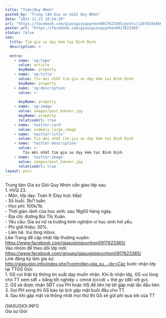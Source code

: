 ```yaml
---
title: "Toán|Quy Nhơn"
posted_by: "Trung tâm Gia sư Giỏi Quy Nhơn"
date: "2021-11-21 10:24:39"
url: "https://facebook.com/giasugioiquynhon0917623365/posts/1107634346641891"
poster_url: "https://facebook.com/giasugioiquynhon0917623365"
status: false
seo:
  title: Tìm gia sư dạy kèm tại Bình Định
  description: >-
    
  extra:
    - name: 'og:type'
      value: article
      keyName: property
    - name: 'og:title'
      value: Tin mới nhất tìm gia sư dạy kèm tại Bình Định
      keyName: property
    - name: 'og:description'
      value: >-
        
      keyName: property
    - name: 'og:image'
      value: images/post_banner.jpg
      keyName: property
      relativeUrl: true
    - name: 'twitter:card'
      value: summary_large_image
    - name: 'twitter:title'
      value: Tin mới nhất tìm gia sư dạy kèm tại Bình Định
    - name: 'twitter:description'
      value: >-
        Tin mới nhất tìm gia sư dạy kèm tại Bình Định
    - name: 'twitter:image'
      value: images/post_banner.jpg
      relativeUrl: true
layout: post
---
```

Trung tâm Gia sư Giỏi Quy Nhơn cần giao lớp sau:<br>1. HVQ 23.<br>- Môn, lớp dạy: Toán 9 (Dạy trực tiếp)<br>- Số buổi: 3b/1 tuần.<br>- Học phí: 100k/1b.<br>- Thời gian rảnh của học sinh: sau 18g00 hàng ngày.<br>- Địa chỉ: đường Bùi Thị Xuân.<br>- Yêu cầu: Gia sư nữ ra trường kinh nghiệm vì học sinh hơi yếu.<br>- Phí giới thiệu: 30%.<br>- Liên hệ: Vui lòng inbox.<br>Like Trang để cập nhật lớp thường xuyên: https://www.facebook.com/giasugioiquynhon0917623365/<br>Vào nhóm để theo dõi lớp mới: https://www.facebook.com/groups/giasugioiquynhon0917623365/<br>Link đăng ký làm gia sư:<br>http://giasugioi.info/index.php?controller=gia_su...<br>Các bước nhận lớp tại TTGS Giỏi:<br>1. GS coi thật kỹ thông tin suất dạy muốn nhận. Khi ib nhận lớp, GS vui lòng cho TT xem sđt + bằng tốt nghiệp + cmnd (cccd) + thẻ gv (đối với gv).<br>2. GS sẽ được nhận SĐT của PH hoặc HS để liên hệ tới gặp mặt lần đầu tiên.<br>3. Gọi PH xong thì GS báo lại lịch gặp mặt buổi đầu cho TT.<br>4. Sau khi gặp mặt và thống nhất mọi thứ thì GS sẽ gửi phí qua stk của TT<br><br>GIASUGIOI.INFO<br>Gia sư Giỏi
